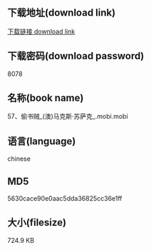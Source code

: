 ## 下载地址(download link)
[下载链接 download link](https://voluble-croquembouche-d321dc.netlify.app/?s=57%E3%80%81%E5%81%B7%E4%B9%A6%E8%B4%BC_%28%E6%BE%B3%29%E9%A9%AC%E5%85%8B%E6%96%AF%C2%B7%E8%8B%8F%E8%90%A8%E5%85%8B_.mobi)

## 下载密码(download password)
8078

## 名称(book name)
57、偷书贼_(澳)马克斯·苏萨克_.mobi.mobi

## 语言(language)
chinese

## MD5
5630cace90e0aac5dda36825cc36e1ff

## 大小(filesize)
724.9 KB
